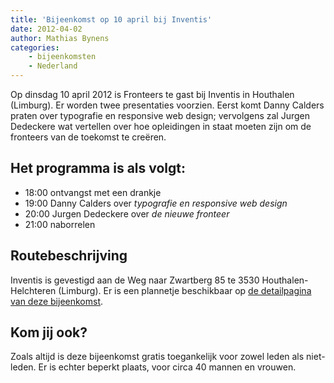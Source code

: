 ```yaml
---
title: 'Bijeenkomst op 10 april bij Inventis'
date: 2012-04-02
author: Mathias Bynens
categories:
    - bijeenkomsten
    - Nederland
---
```


Op dinsdag 10 april 2012 is Fronteers te gast bij Inventis in Houthalen (Limburg). Er worden twee presentaties voorzien. Eerst komt Danny Calders praten over typografie en responsive web design; vervolgens zal Jurgen Dedeckere wat vertellen over hoe opleidingen in staat moeten zijn om de fronteers van de toekomst te creëren.

## Het programma is als volgt:

-   18:00 ontvangst met een drankje
-   19:00 Danny Calders over _typografie en responsive web design_
-   20:00 Jurgen Dedeckere over _de nieuwe fronteer_
-   21:00 naborrelen

## Routebeschrijving

Inventis is gevestigd aan de Weg naar Zwartberg 85 te 3530 Houthalen-Helchteren (Limburg). Er is een plannetje beschikbaar op [de detailpagina van deze bijeenkomst](/bijeenkomsten/2012/inventis).

## Kom jij ook?

Zoals altijd is deze bijeenkomst gratis toegankelijk voor zowel leden als niet-leden. Er is echter beperkt plaats, voor circa 40 mannen en vrouwen. 
